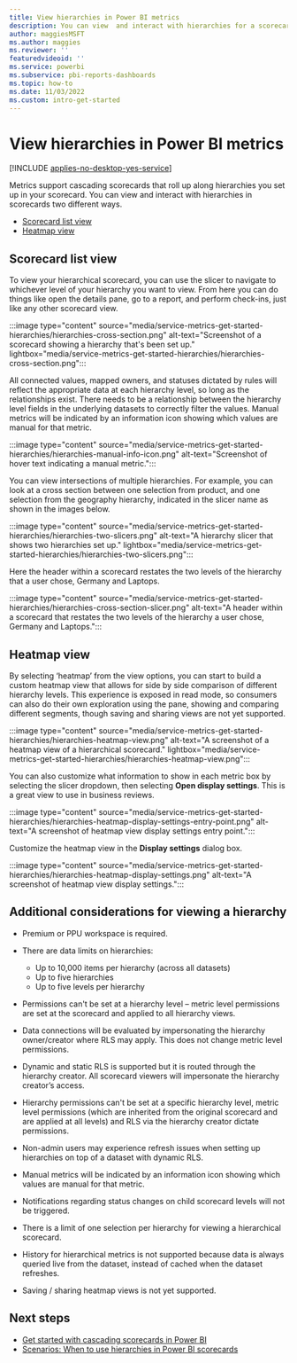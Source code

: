 ```yaml
---
title: View hierarchies in Power BI metrics
description: You can view  and interact with hierarchies for a scorecard two different ways.
author: maggiesMSFT
ms.author: maggies
ms.reviewer: ''
featuredvideoid: ''
ms.service: powerbi
ms.subservice: pbi-reports-dashboards
ms.topic: how-to
ms.date: 11/03/2022
ms.custom: intro-get-started
---
```

# View hierarchies in Power BI metrics

[!INCLUDE [applies-no-desktop-yes-service](../includes/applies-no-desktop-yes-service.md)]

Metrics support cascading scorecards that roll up along hierarchies you set up in your scorecard. You can view and interact with hierarchies in scorecards two different ways.

- [Scorecard list view](#scorecard-list-view)
- [Heatmap view](#heatmap-view)

## Scorecard list view

To view your hierarchical scorecard, you can use the slicer to navigate to whichever level of your hierarchy you want to view.  From here you can do things like open the details pane, go to a report, and perform check-ins, just like any other scorecard view.

:::image type="content" source="media/service-metrics-get-started-hierarchies/hierarchies-cross-section.png" alt-text="Screenshot of a scorecard showing a hierarchy that's been set up." lightbox="media/service-metrics-get-started-hierarchies/hierarchies-cross-section.png":::

All connected values, mapped owners, and statuses dictated by rules will reflect the appropriate data at each hierarchy level, so long as the relationships exist.  There needs to be a relationship between the hierarchy level fields in the underlying datasets to correctly filter the values.  Manual metrics will be indicated by an information icon showing which values are manual for that metric.

:::image type="content" source="media/service-metrics-get-started-hierarchies/hierarchies-manual-info-icon.png" alt-text="Screenshot of hover text indicating a manual metric.":::

You can view intersections of multiple hierarchies.  For example, you can look at a cross section between one selection from product, and one selection from the geography hierarchy, indicated in the slicer name as shown in the images below.

:::image type="content" source="media/service-metrics-get-started-hierarchies/hierarchies-two-slicers.png" alt-text="A hierarchy slicer that shows two hierarchies set up." lightbox="media/service-metrics-get-started-hierarchies/hierarchies-two-slicers.png":::

Here the header within a scorecard restates the two levels of the hierarchy that a user chose, Germany and Laptops.

:::image type="content" source="media/service-metrics-get-started-hierarchies/hierarchies-cross-section-slicer.png" alt-text="A header within a scorecard that restates the two levels of the hierarchy a user chose, Germany and Laptops.":::

## Heatmap view

By selecting ‘heatmap’ from the view options, you can start to build a custom heatmap view that allows for side by side comparison of different hierarchy levels.  This experience is exposed in read mode, so consumers can also do their own exploration using the pane, showing and comparing different segments, though saving and sharing views are not yet supported.

:::image type="content" source="media/service-metrics-get-started-hierarchies/hierarchies-heatmap-view.png" alt-text="A screenshot of a heatmap view of a hierarchical scorecard." lightbox="media/service-metrics-get-started-hierarchies/hierarchies-heatmap-view.png":::

You can also customize what information to show in each metric box by selecting the slicer dropdown, then selecting **Open display settings**.  This is a great view to use in business reviews.

:::image type="content" source="media/service-metrics-get-started-hierarchies/hierarchies-heatmap-display-settings-entry-point.png" alt-text="A screenshot of heatmap view display settings entry point.":::

Customize the heatmap view in the **Display settings** dialog box. 

:::image type="content" source="media/service-metrics-get-started-hierarchies/hierarchies-heatmap-display-settings.png" alt-text="A screenshot of heatmap view display settings.":::

## Additional considerations for viewing a hierarchy

- Premium or PPU workspace is required.
- There are data limits on hierarchies:

  - Up to 10,000 items per hierarchy (across all datasets)
  - Up to five hierarchies
  - Up to five levels per hierarchy

- Permissions can't be set at a hierarchy level – metric level permissions are set at the scorecard and applied to all hierarchy views.
- Data connections will be evaluated by impersonating the hierarchy owner/creator where RLS may apply.  This does not change metric level permissions.
- Dynamic and static RLS is supported but it is routed through the hierarchy creator.  All scorecard viewers will impersonate the hierarchy creator’s access.
- Hierarchy permissions can't be set at a specific hierarchy level, metric level permissions (which are inherited from the original scorecard and are applied at all levels) and RLS via the hierarchy creator dictate permissions.
- Non-admin users may experience refresh issues when setting up hierarchies on top of a dataset with dynamic RLS.
- Manual metrics will be indicated by an information icon showing which values are manual for that metric.
- Notifications regarding status changes on child scorecard levels will not be triggered. 
- There is a limit of one selection per hierarchy for viewing a hierarchical scorecard.
- History for hierarchical metrics is not supported because data is always queried live from the dataset, instead of cached when the dataset refreshes.
- Saving / sharing heatmap views is not yet supported.

## Next steps

- [Get started with cascading scorecards in Power BI](service-metrics-get-started-hierarchies.md)
- [Scenarios: When to use hierarchies in Power BI scorecards](service-metrics-hierarchies-scenarios.md)